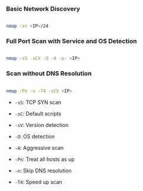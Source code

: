 ### Basic Network Discovery

```bash

nmap -sn <IP>/24

```
  
### Full Port Scan with Service and OS Detection

```bash

nmap -sS -sCV -O -A -p- <IP>

```
  
### Scan without DNS Resolution

```bash

nmap -Pn -n -T4 -sCV <IP>

```


- `-sS`: TCP SYN scan

- `-sC`: Default scripts

- `-sV`: Version detection

- `-O`: OS detection

- `-A`: Aggressive scan

- `-Pn`: Treat all hosts as up

- `-n`: Skip DNS resolution

- `-T4`: Speed up scan